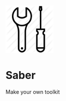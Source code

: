 ![](https://github.com/winys/Saber/blob/master/app/src/assets/logo.png)
# Saber

Make your own toolkit

